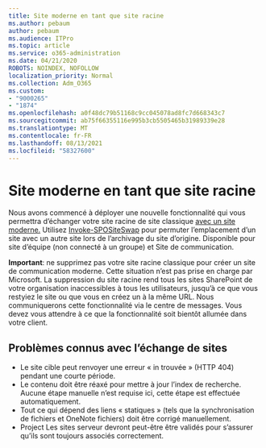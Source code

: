 ```yaml
---
title: Site moderne en tant que site racine
ms.author: pebaum
author: pebaum
ms.audience: ITPro
ms.topic: article
ms.service: o365-administration
ms.date: 04/21/2020
ROBOTS: NOINDEX, NOFOLLOW
localization_priority: Normal
ms.collection: Adm_O365
ms.custom:
- "9000265"
- "1874"
ms.openlocfilehash: a0f48dc79b51168c9cc045078ad8fc7d668343c7
ms.sourcegitcommit: ab75f66355116e995b3cb5505465b31989339e28
ms.translationtype: MT
ms.contentlocale: fr-FR
ms.lasthandoff: 08/13/2021
ms.locfileid: "58327600"
---
```

# <a name="modern-site-as-root-site"></a>Site moderne en tant que site racine

Nous avons commencé à déployer une nouvelle fonctionnalité qui vous permettra d’échanger votre site racine de site classique [avec un site moderne.](https://docs.microsoft.com/sharepoint/modern-root-site) Utilisez [Invoke-SPOSiteSwap](https://docs.microsoft.com/powershell/module/sharepoint-online/invoke-spositeswap?view=sharepoint-ps) pour permuter l’emplacement d’un site avec un autre site lors de l’archivage du site d’origine. Disponible pour site d’équipe (non connecté à un groupe) et Site de communication.

**Important**: ne supprimez pas votre site racine classique pour créer un site de communication moderne. Cette situation n’est pas prise en charge par Microsoft. La suppression du site racine rend tous les sites SharePoint de votre organisation inaccessibles à tous les utilisateurs, jusqu’à ce que vous restyiez le site ou que vous en créez un à la même URL. Nous communiquerons cette fonctionnalité via le centre de messages. Vous devez vous attendre à ce que la fonctionnalité soit bientôt allumée dans votre client.

## <a name="known-issues-with-swapping-sites"></a>Problèmes connus avec l’échange de sites
- Le site cible peut renvoyer une erreur « in trouvée » (HTTP 404) pendant une courte période.
- Le contenu doit être réaxé pour mettre à jour l’index de recherche. Aucune étape manuelle n’est requise ici, cette étape est effectuée automatiquement.
- Tout ce qui dépend des liens « statiques » (tels que la synchronisation de fichiers et OneNote fichiers) doit être corrigé manuellement.
- Project Les sites serveur devront peut-être être validés pour s’assurer qu’ils sont toujours associés correctement. 
